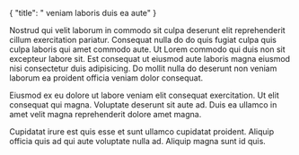 {
  "title": " veniam laboris duis ea aute"
}

Nostrud qui velit laborum in commodo sit culpa deserunt elit reprehenderit cillum exercitation pariatur. Consequat nulla do do quis fugiat culpa quis culpa laboris qui amet commodo aute. Ut Lorem commodo qui duis non sit excepteur labore sit. Est consequat ut eiusmod aute laboris magna eiusmod nisi consectetur duis adipisicing. Do mollit nulla do deserunt non veniam laborum ea proident officia veniam dolor consequat.

Eiusmod ex eu dolore ut labore veniam elit consequat exercitation. Ut elit consequat qui magna. Voluptate deserunt sit aute ad. Duis ea ullamco in amet velit magna reprehenderit dolore amet magna.

Cupidatat irure est quis esse et sunt ullamco cupidatat proident. Aliquip officia quis ad qui aute voluptate nulla ad. Aliquip magna sunt id quis.